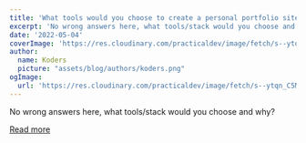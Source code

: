 ```yaml
---
title: 'What tools would you choose to create a personal portfolio site if starting from scratch?'
excerpt: 'No wrong answers here, what tools/stack would you choose and why?'
date: '2022-05-04'
coverImage: 'https://res.cloudinary.com/practicaldev/image/fetch/s--ytqn_C5M--/c_imagga_scale,f_auto,fl_progressive,h_420,q_auto,w_1000/https://dev-to-uploads.s3.amazonaws.com/uploads/articles/japfxm888qu4zbn9761l.png'
author:
  name: Koders
  picture: "assets/blog/authors/koders.png"
ogImage:
  url: 'https://res.cloudinary.com/practicaldev/image/fetch/s--ytqn_C5M--/c_imagga_scale,f_auto,fl_progressive,h_420,q_auto,w_1000/https://dev-to-uploads.s3.amazonaws.com/uploads/articles/japfxm888qu4zbn9761l.png'
---
```


No wrong answers here, what tools/stack would you choose and why?

[Read more](https://dev.to/ben/what-tools-would-you-choose-to-create-a-personal-portfolio-site-if-starting-from-scratch-1d8n)
